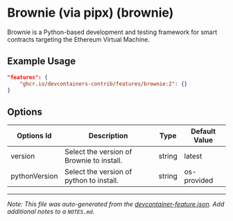 
# Brownie (via pipx) (brownie)

Brownie is a Python-based development and testing framework for smart contracts targeting the Ethereum Virtual Machine.

## Example Usage

```json
"features": {
    "ghcr.io/devcontainers-contrib/features/brownie:2": {}
}
```

## Options

| Options Id | Description | Type | Default Value |
|-----|-----|-----|-----|
| version | Select the version of Brownie to install. | string | latest |
| pythonVersion | Select the version of python to install. | string | os-provided |



---

_Note: This file was auto-generated from the [devcontainer-feature.json](https://github.com/devcontainers-contrib/features/blob/main/src/brownie/devcontainer-feature.json).  Add additional notes to a `NOTES.md`._
